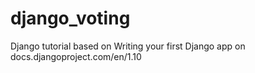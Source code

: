 # django_voting
Django tutorial based on Writing your first Django app on docs.djangoproject.com/en/1.10
